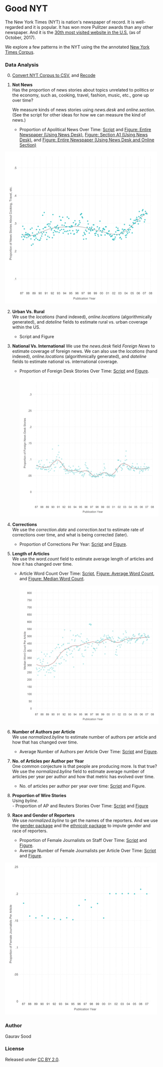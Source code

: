 # Good NYT

The New York Times (NYT) is nation's newspaper of record. It is well-regarded and it is popular. It has won more Pulitzer awards than any other newspaper. And it is the [30th most visited website in the U.S.](https://www.alexa.com/siteinfo/nytimes.com) (as of October, 2017).

We explore a few patterns in the NYT using the the annotated [New York Times Corpus](https://catalog.ldc.upenn.edu/ldc2008t19).

### Data Analysis

0. [Convert NYT Corpus to CSV](https://github.com/soodoku/nytimes-corpus-extractor), and [Recode](scripts/01_nyt_recode.R)  

1. **Not News**  
   Has the proportion of news stories about topics unrelated to politics or the economy, such as, cooking, travel, fashion, music, etc.,  gone up over time? 

   We measure kinds of news stories using *news.desk* and *online.section*. (See the script for other ideas for how we can measure the kind of news.)  

     - Proportion of Apolitical News Over Time: [Script](scripts/01_apolitical_news.R) and [Figure: Entire Newspaper (Using News Desk)](figs/all_apol_nd_by_month.pdf), [Figure: Section A1 (Using News Desk)](figs/a1_apol_nd_by_month.pdf), and [Figure: Entire Newspaper (Using News Desk and Online Section)](figs/all_apol_3_by_month.pdf)  

<img src="figs/all_apol_nd_by_month.png" width="500">

2. **Urban Vs. Rural**  
    We use the *locations* (hand indexed), *online.locations* (algorithmically generated), and *dateline* fields to estimate rural vs. urban coverage within the US.  
      - Script and Figure

3. **National Vs. International**
    We use the *news.desk* field *Foreign News* to estimate coverage of foreign news. We can also use the *locations* (hand indexed), *online.locations* (algorithmically generated), and *dateline* fields to estimate national vs. international coverage.  
      - Proportion of Foreign Desk Stories Over Time: [Script](scripts/03_national.R) and [Figure](figs/all_int_by_month.pdf).

        <img src="figs/all_int_by_month.png" width="500">

4. **Corrections**  
    We use the *correction.date* and *correction.text* to estimate rate of corrections over time, and what is being corrected (later).
      - Proportion of Corrections Per Year: [Script](scripts/04_correction.R) and [Figure](figs/all_cor_by_yr.pdf).

5. **Length of Articles**  
    We use the *word.count* field to estimate average length of articles and how it has changed over time.  
      - Article Word Count Over Time: [Script](scripts/05_word_count.R), [Figure: Average Word Count](figs/all_word_lenby_mon.pdf), and [Figure: Median Word Count](figs/all_word_len_median_by_mon.pdf).

        <img src="figs/all_word_len_median_by_mon.png" width="500">

6. **Number of Authors per Article**  
    We use *normalized.byline* to estimate number of authors per article and how that has changed over time.  
      - Average Number of Authors per Article Over Time: [Script](scripts/06_authors_per_article.R) and [Figure](figs/all_n_auth_by_yr.pdf).

7. **No. of Articles per Author per Year**  
    One common conjecture is that people are producing more. Is that true? We use the *normalized.byline* field to estimate average number of articles per year per author and how that metric has evolved over time.  
      - No. of articles per author per year over time: [Script](scripts/07_n_stories_per_author.R) and Figure.

8. **Proportion of Wire Stories**  
     Using *byline*.  
       - Proportion of AP and Reuters Stories Over Time: [Script](scripts/08_wire_stories.R) and [Figure](figs/all_wire_by_yr.pdf)

9. **Race and Gender of Reporters**  
    We use *normalized.byline* to get the names of the reporters. And we use the [gender package](https://github.com/ropensci/gender) and the [ethnicolr package](https://github.com/appeler/ethnicolr) to impute gender and race of reporters.  
      - Proportion of Female Journalists on Staff Over Time: [Script](scripts/09_women.R) and [Figure](figs/all_avg_fem_by_yr.pdf).  
      - Average Number of Female Journalists per Article Over Time: [Script](scripts/09_women.R) and [Figure](figs/all_avg_fem_per_art_by_yr.pdf).


<img src="figs/all_avg_fem_per_art_by_yr.png" width="500">



### Author

Gaurav Sood

### License

Released under [CC BY 2.0](https://creativecommons.org/licenses/by/2.0/). 
